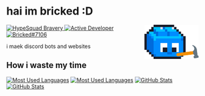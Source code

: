 # hai im bricked :D

<img alt="Profile Picture" align="right" height="90em" src="assets/constructing.gif">

[![HypeSquad Bravery](https://discord.com/assets/efcc751513ec434ea4275ecda4f61136.svg)
![Active Developer](https://discord.com/assets/26c7a60fb1654315e0be26107bd47470.svg)
![Bricked#7106](https://dcbadge.vercel.app/api/shield/691572882148425809?style=flat)](https://discord.com/users/691572882148425809)

i maek discord bots and websites

## How i waste my time

[<img height="180em" alt="Most Used Languages" src="https://github-readme-stats.vercel.app/api/top-langs?username=brycked&layout=compact&theme=github_dark&hide_border=true&bg_color=0000&include_all_commits=true&count_private=true#gh-dark-mode-only">](https://github.com/brycked/github-readme-stats#gh-dark-mode-only)
[<img height="180em" alt="Most Used Languages" src="https://github-readme-stats.vercel.app/api/top-langs?username=brycked&layout=compact&theme=default&hide_border=true&bg_color=0000&include_all_commits=true&count_private=true#gh-light-mode-only">](https://github.com/brycked/github-readme-stats#gh-light-mode-only)
[<img height="180em" alt="GitHub Stats" src="https://github-readme-stats.vercel.app/api?username=brycked&show_icons=true&theme=github_dark&hide_border=true&bg_color=0000&include_all_commits=true&count_private=true&custom_title=GitHub%20Stats&hide=issues#gh-dark-mode-only">](https://github.com/brycked/github-readme-stats#gh-dark-mode-only)
[<img height="180em" alt="GitHub Stats" src="https://github-readme-stats.vercel.app/api?username=brycked&show_icons=true&theme=default&hide_border=true&bg_color=0000&include_all_commits=true&count_private=true&custom_title=GitHub%20Stats&hide=issues#gh-light-mode-only">](https://github.com/brycked/github-readme-stats#gh-light-mode-only)
